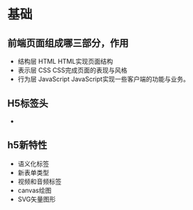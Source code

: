# 基础
## 前端页面组成哪三部分，作用
* 结构层 HTML HTML实现页面结构
* 表示层 CSS  CSS完成页面的表现与风格
* 行为层 JavaScript JavaScript实现一些客户端的功能与业务。
## H5标签头
* <!DOCTYPE html>
## h5新特性
* 语义化标签
* 新表单类型
* 视频和音频标签
* canvas绘图
* SVG矢量图形